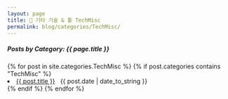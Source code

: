```yaml
---
layout: page
title: 🧰 기타 기술 & 툴 TechMisc
permalink: blog/categories/TechMisc/
---
```


<h5>Posts by Category: {{ page.title }}</h5>

<div class="card">
  {% for post in site.categories.TechMisc %}
    {% if post.categories contains "TechMisc" %}
      <li class="category-posts">
        <a href="{{ post.url }}">{{ post.title }}</a>
        &nbsp;
        <span>{{ post.date | date_to_string }}</span>
      </li>
    {% endif %}
  {% endfor %}
</div>